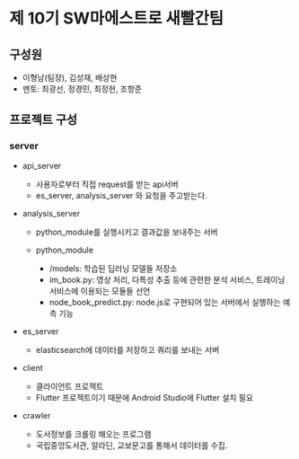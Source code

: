 # 제 10기 SW마에스트로 새빨간팀

## 구성원

- 이형남(팀장), 김성재, 배상현
- 멘토: 최광선, 정경민, 최정현, 조항준

## 프로젝트 구성

### server

- api_server
  - 사용자로부터 직접 request를 받는 api서버
  - es_server, analysis_server 와 요청을 주고받는다.

- analysis_server
  - python_module를 실행시키고 결과값을 보내주는 서버

  - python_module
    - /models: 학습된 딥러닝 모델들 저장소
    - im_book.py: 영상 처리, 다특성 추출 등에 관련한 분석 서비스, 트레이닝 서비스에 이용되는 모듈들 선언
    - node_book_predict.py: node.js로 구현되어 있는 서버에서 실행하는 예측 기능

- es_server
  - elasticsearch에 데이터를 저장하고 쿼리를 보내는 서버


- client
  - 클라이언트 프로젝트
  - Flutter 프로젝트이기 때문에 Android Studio에 Flutter 설치 필요

- crawler
  - 도서정보를 크롤링 해오는 프로그램
  - 국립중앙도서관, 알라딘, 교보문고를 통해서 데이터를 수집.
